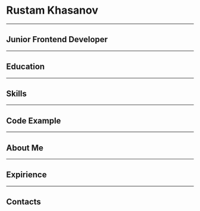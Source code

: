 # Rustam Khasanov
---
## Junior Frontend Developer
---
## Education
---
## Skills
---
## Code Example
---
## About Me
---
## Expirience
---
## Contacts
